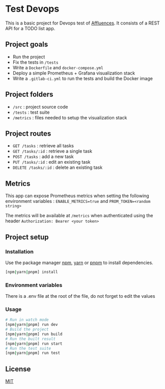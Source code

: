 # Test Devops

This is a basic project for Devops test of [Affluences](https://affluences.com/). It consists of a REST API for a TODO list app.

## Project goals

- Run the project
- Fix the tests in `/tests`
- Write a `Dockerfile` and `docker-compose.yml`
- Deploy a simple Prometheus + Grafana visualization stack
- Write a `.gitlab-ci.yml` to run the tests and build the Docker image

## Project folders

- `/src` : project source code
- `/tests` : test suite
- `/metrics` : files needed to setup the visualization stack

## Project routes

- `GET /tasks` : retrieve all tasks
- `GET /tasks/:id` : retrieve a single task
- `POST /tasks` : add a new task
- `PUT /tasks/:id` : edit an existing task
- `DELETE /tasks/:id` : delete an existing task

## Metrics

This app can expose Prometheus metrics when setting the following environment variables : `ENABLE_METRICS=true` and `PROM_TOKEN=<random string>`

The metrics will be available at `/metrics` when authenticated using the header `Authorization: Bearer <your token>`

## Project setup
### Installation

Use the package manager [npm](https://nodejs.org/en/download/), [yarn](https://yarnpkg.com/getting-started/install) or [pnpm](https://pnpm.io/fr/installation) to install dependencies.

```bash
[npm|yarn|pnpm] install
```

### Environment variables

There is a .env file at the root of the file, do not forget to edit the values

### Usage

```bash
# Run in watch mode
[npm|yarn|pnpm] run dev
# Build the project
[npm|yarn|pnpm] run build
# Run the built result
[npm|yarn|pnpm] run start
# Run the test suite
[npm|yarn|pnpm] run test
```

## License
[MIT](https://choosealicense.com/licenses/mit/)
